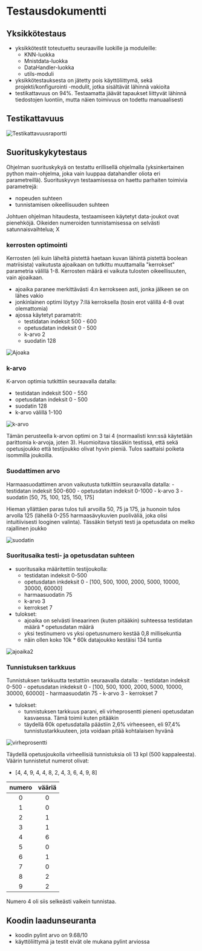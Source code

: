 # Testausdokumentti

## Yksikkötestaus
- yksikkötestit toteutuettu seuraaville luokille ja moduleille:
    - KNN-luokka
    - Mnistdata-luokka
    - DataHandler-luokka
    - utils-moduli
- yksikkötestauksesta on jätetty pois käyttöliittymä, sekä projekti/konfigurointi -modulit, jotka sisältävät lähinnä vakioita
- testikattavuus on 94%. Testaamatta jäävät tapaukset liittyvät lähinnä tiedostojen luontiin, mutta näien toimivuus on todettu manuaalisesti


## Testikattavuus
![Testikattavuusraportti](https://github.com/miahro/tiralabra-knn/blob/main/dokumentaatio/TestCoverageReport.png)

## Suorituskykytestaus
Ohjelman suorituskykyä on testattu erillisellä ohjelmalla (yksinkertainen python main-ohjelma, joka vain luuppaa datahandler oliota eri parametreillä). Suorituskyvyn testaamisessa on haettu parhaiten toimivia parametrejä:
- nopeuden suhteen
- tunnistamisen oikeellisuuden suhteen

Johtuen ohjelman hitaudesta, testaamiseen käytetyt data-joukot ovat pienehköjä. Oikeiden numeroiden tunnistamisessa on selvästi satunnaisvaihtelua; X 

### kerrosten optimointi
Kerrosten (eli kuin läheltä pistettä haetaan kuvan lähintä pistettä boolean matriisista) vaikutusta ajoaikaan on tutkittu muuttamalla "kerrokset" parametria välillä 1-8. Kerrosten määrä ei vaikuta tulosten oikeellisuuten, vain ajoaikaan. 
- ajoaika paranee merkittävästi 4:n kerrokseen asti, jonka jälkeen se on lähes vakio
- jonkinlainen optimi löytyy 7:llä kerroksella (tosin erot välillä 4-8 ovat olemattomia)
- ajossa käytetyt paramatrit:
    - testidatan indeksit 500 - 600
    - opetusdatan indeksit 0 - 500
    - k-arvo 2
    - suodatin 128

![Ajoaka](https://github.com/miahro/tiralabra-knn/blob/main/dokumentaatio/kuvat/runtime_vs_layers.png)

### k-arvo
K-arvon optimia tutkittiin seuraavalla datalla:
- testidatan indeksit 500 - 550
- opetusdatan indeksit 0 - 500
- suodatin 128
- k-arvo välillä 1-100

![k-arvo](https://github.com/miahro/tiralabra-knn/blob/main/dokumentaatio/kuvat/k_value_vs_wrong.png)

Tämän perusteella k-arvon optimi on 3 tai 4 (normaalisti knn:ssä käytetään parittomia k-arvoja, joten 3). Huomioitava tässäkin testissä, että sekä opetusjoukko että testijoukko olivat hyvin pieniä. Tulos saattaisi poiketa isommilla joukoilla. 


### Suodattimen arvo
Harmaasuodattimen arvon vaikutusta tutkittiin seuraavalla datalla:
    - testidatan indeksit 500-600
    - opetusdatan indeksit 0-1000
    - k-arvo 3
    - suodatin [50, 75, 100, 125, 150, 175]

Hieman yllättäen paras tulos tuli arvoilla 50, 75 ja 175, ja huonoin tulos arvolla 125 (lähellä 0-255 harmaasävykuvien puoliväliä, joka olisi intuitiivisesti looginen valinta). Tässäkin tietysti testi ja opetusdata on melko rajallinen joukko

![suodatin](https://github.com/miahro/tiralabra-knn/blob/main/dokumentaatio/kuvat/filter_vs_wrong.png)

### Suoritusaika testi- ja opetusdatan suhteen
- suoritusaika määritettiin testijoukolla:
    - testidatan indeksit 0-500
    - opetusdatan inkdeksit 0 - [100, 500, 1000, 2000, 5000, 10000, 30000, 60000]
    - harmaasuodatin 75
    - k-arvo 3
    - kerrokset 7
- tulokset:
    - ajoaika on selvästi lineaarinen (kuten pitääkin) suhteessa testidatan määrä * opetusdatan määrä
    - yksi testinumero vs yksi opetusnumero kestää 0,8 millisekuntia
    - näin ollen koko 10k * 60k datajoukko kestäisi 134 tuntia

![ajoaika2](https://github.com/miahro/tiralabra-knn/blob/main/dokumentaatio/kuvat/runtime_vs_train.png)


### Tunnistuksen tarkkuus
Tunnistuksen tarkkuutta testattiin seuraavalla datalla:
    - testidatan indeksit 0-500
    - opetusdatan inkdeksit 0 - [100, 500, 1000, 2000, 5000, 10000, 30000, 60000]
    - harmaasuodatin 75
    - k-arvo 3
    - kerrokset 7
- tulokset:
    - tunnistuksen tarkkuus parani, eli virheprosentti pieneni opetusdatan kasvaessa. Tämä toimii kuten pitääkin
    - täydellä 60k opetusdatalla päästiin 2,6% virheeseen, eli 97,4% tunnistustarkkuuteen, jota voidaan pitää kohtalaisen hyvänä

![virheprosentti](https://github.com/miahro/tiralabra-knn/blob/main/dokumentaatio/kuvat/error_vs_train.png)

Täydellä opetusjoukolla virheellisiä tunnistuksia oli 13 kpl (500 kappaleesta). Väärin tunnistetut numerot olivat:
- [4, 4, 9, 4, 4, 8, 2, 4, 3, 6, 4, 9, 8]

| numero | vääriä |
| :---: | :----:|
| 0 | 0  | 
| 1 | 0  | 
| 2 | 1  | 
| 3 | 1  | 
| 4 | 6  | 
| 5 | 0  | 
| 6 | 1  | 
| 7 | 0  | 
| 8 | 2  | 
| 9 | 2  | 

Numero 4 oli siis selkeästi vaikein tunnistaa.


## Koodin laadunseuranta
- koodin pylint arvo on 9.68/10
- käyttöliittymä ja testit eivät ole mukana pylint arviossa
